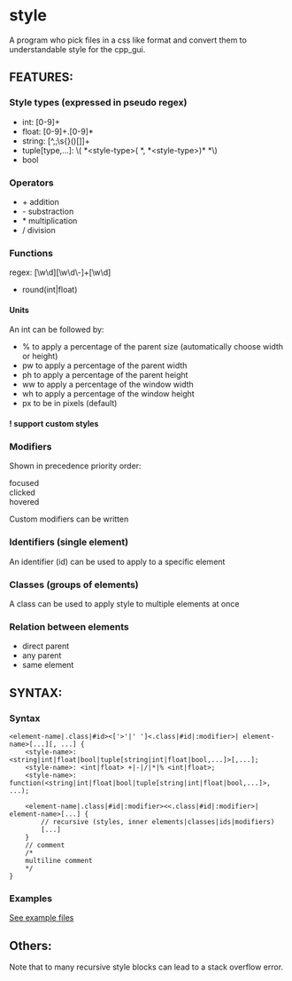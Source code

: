 # style
A program who pick files in a css like format and convert them to understandable style for the cpp_gui.

## FEATURES:
### Style types (expressed in pseudo regex)
- int: [0-9]+
- float: [0-9]+\.[0-9]\*
- string: [^,;\s{}()[]]+
- tuple[type,...]: \\( *\<style-type\>( \*, \*\<style-type\>)\* \*\\)
- bool

### Operators
- \+ addition
- \- substraction
- \* multiplication
- \/ division

### Functions
regex: [\w\d][\w\d\\-]+[\w\d]
- round(int|float)

#### Units
An int can be followed by:
 - % to apply a percentage of the parent size (automatically choose width or height)
 - pw to apply a percentage of the parent width
 - ph to apply a percentage of the parent height
 - ww to apply a percentage of the window width
 - wh to apply a percentage of the window height
 - px to be in pixels (default)

#### ! support custom styles

### Modifiers
Shown in precedence priority order:

focused
</br>
clicked
</br>
hovered

Custom modifiers can be written

### Identifiers (single element)
An identifier (id) can be used to apply to a specific element

### Classes (groups of elements)
A class can be used to apply style to multiple elements at once

### Relation between elements
- direct parent
- any parent
- same element

## SYNTAX:

### Syntax

```
<element-name|.class|#id><['>'|' ']<.class|#id|:modifier>| element-name>[...][, ...] { 
    <style-name>: <string|int|float|bool|tuple[string|int|float|bool,...]>[,...];
    <style-name>: <int|float> +|-|/|*|% <int|float>;
    <style-name>: function(<string|int|float|bool|tuple[string|int|float|bool,...]>, ...);

    <element-name|.class|#id|:modifier><<.class|#id|:modifier>| element-name>[...] {
        // recursive (styles, inner elements|classes|ids|modifiers)
        [...]
    }
    // comment
    /*
    multiline comment
    */
}
```

### Examples
<a href="src/tests/style_tests_lexer_and_parser/tests-files">See example files</a>

## Others:
Note that to many recursive style blocks can lead to a stack overflow error.